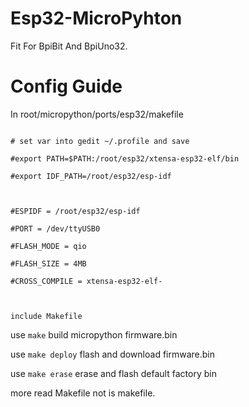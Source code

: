# Esp32-MicroPyhton
Fit For BpiBit And BpiUno32.

# Config Guide

In root/micropython/ports/esp32/makefile

```

# set var into gedit ~/.profile and save

#export PATH=$PATH:/root/esp32/xtensa-esp32-elf/bin

#export IDF_PATH=/root/esp32/esp-idf



#ESPIDF = /root/esp32/esp-idf 

#PORT = /dev/ttyUSB0

#FLASH_MODE = qio

#FLASH_SIZE = 4MB

#CROSS_COMPILE = xtensa-esp32-elf-



include Makefile
```

use `make` build micropython firmware.bin

use `make deploy` flash and download firmware.bin

use `make erase` erase and flash default factory bin

more read Makefile not is makefile.
